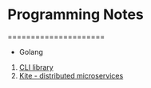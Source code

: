 # Programming Notes
=====================

- Golang
1. [CLI library](https://github.com/codegangsta/cli)
2. [Kite - distributed microservices](http://blog.gopheracademy.com/birthday-bash-2014/kite-microservice-library/)
